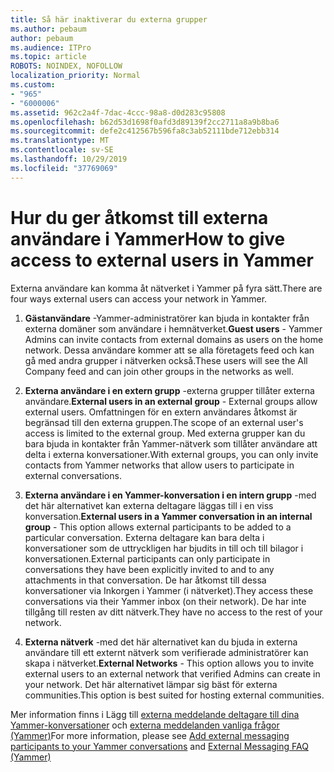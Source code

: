 ```yaml
---
title: Så här inaktiverar du externa grupper
ms.author: pebaum
author: pebaum
ms.audience: ITPro
ms.topic: article
ROBOTS: NOINDEX, NOFOLLOW
localization_priority: Normal
ms.custom:
- "965"
- "6000006"
ms.assetid: 962c2a4f-7dac-4ccc-98a8-d0d283c95808
ms.openlocfilehash: b62d53d1698f0afd3d89139f2cc2711a8a9b8ba6
ms.sourcegitcommit: defe2c412567b596fa8c3ab52111bde712ebb314
ms.translationtype: MT
ms.contentlocale: sv-SE
ms.lasthandoff: 10/29/2019
ms.locfileid: "37769069"
---
```

# <a name="how-to-give-access-to-external-users-in-yammer"></a><span data-ttu-id="cf5c3-102">Hur du ger åtkomst till externa användare i Yammer</span><span class="sxs-lookup"><span data-stu-id="cf5c3-102">How to give access to external users in Yammer</span></span>

<span data-ttu-id="cf5c3-103">Externa användare kan komma åt nätverket i Yammer på fyra sätt.</span><span class="sxs-lookup"><span data-stu-id="cf5c3-103">There are four ways external users can access your network in Yammer.</span></span>
  
1. <span data-ttu-id="cf5c3-104">**Gästanvändare** -Yammer-administratörer kan bjuda in kontakter från externa domäner som användare i hemnätverket.</span><span class="sxs-lookup"><span data-stu-id="cf5c3-104">**Guest users** - Yammer Admins can invite contacts from external domains as users on the home network.</span></span> <span data-ttu-id="cf5c3-105">Dessa användare kommer att se alla företagets feed och kan gå med andra grupper i nätverken också.</span><span class="sxs-lookup"><span data-stu-id="cf5c3-105">These users will see the All Company feed and can join other groups in the networks as well.</span></span>

2. <span data-ttu-id="cf5c3-106">**Externa användare i en extern grupp** -externa grupper tillåter externa användare.</span><span class="sxs-lookup"><span data-stu-id="cf5c3-106">**External users in an external group** - External groups allow external users.</span></span> <span data-ttu-id="cf5c3-107">Omfattningen för en extern användares åtkomst är begränsad till den externa gruppen.</span><span class="sxs-lookup"><span data-stu-id="cf5c3-107">The scope of an external user's access is limited to the external group.</span></span> <span data-ttu-id="cf5c3-108">Med externa grupper kan du bara bjuda in kontakter från Yammer-nätverk som tillåter användare att delta i externa konversationer.</span><span class="sxs-lookup"><span data-stu-id="cf5c3-108">With external groups, you can only invite contacts from Yammer networks that allow users to participate in external conversations.</span></span>

3. <span data-ttu-id="cf5c3-109">**Externa användare i en Yammer-konversation i en intern grupp** -med det här alternativet kan externa deltagare läggas till i en viss konversation.</span><span class="sxs-lookup"><span data-stu-id="cf5c3-109">**External users in a Yammer conversation in an internal group** - This option allows external participants to be added to a particular conversation.</span></span> <span data-ttu-id="cf5c3-110">Externa deltagare kan bara delta i konversationer som de uttryckligen har bjudits in till och till bilagor i konversationen.</span><span class="sxs-lookup"><span data-stu-id="cf5c3-110">External participants can only participate in conversations they have been explicitly invited to and to any attachments in that conversation.</span></span> <span data-ttu-id="cf5c3-111">De har åtkomst till dessa konversationer via Inkorgen i Yammer (i nätverket).</span><span class="sxs-lookup"><span data-stu-id="cf5c3-111">They access these conversations via their Yammer inbox (on their network).</span></span> <span data-ttu-id="cf5c3-112">De har inte tillgång till resten av ditt nätverk.</span><span class="sxs-lookup"><span data-stu-id="cf5c3-112">They have no access to the rest of your network.</span></span>

4. <span data-ttu-id="cf5c3-113">**Externa nätverk** -med det här alternativet kan du bjuda in externa användare till ett externt nätverk som verifierade administratörer kan skapa i nätverket.</span><span class="sxs-lookup"><span data-stu-id="cf5c3-113">**External Networks** - This option allows you to invite external users to an external network that verified Admins can create in your network.</span></span> <span data-ttu-id="cf5c3-114">Det här alternativet lämpar sig bäst för externa communities.</span><span class="sxs-lookup"><span data-stu-id="cf5c3-114">This option is best suited for hosting external communities.</span></span>

<span data-ttu-id="cf5c3-115">Mer information finns i Lägg till [externa meddelande deltagare till dina Yammer-konversationer](https://docs.microsoft.com/yammer/work-with-external-users/add-external-participants) och [externa meddelanden vanliga frågor (Yammer)](https://docs.microsoft.com/yammer/work-with-external-users/external-messaging-faq)</span><span class="sxs-lookup"><span data-stu-id="cf5c3-115">For more information, please see [Add external messaging participants to your Yammer conversations](https://docs.microsoft.com/yammer/work-with-external-users/add-external-participants) and [External Messaging FAQ (Yammer)](https://docs.microsoft.com/yammer/work-with-external-users/external-messaging-faq)</span></span>
  